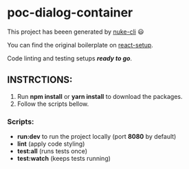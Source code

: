 # poc-dialog-container

This project has beeen generated by [nuke-cli](https://github.com/cl4pper/nuke-cli) :smiley:

You can find the original boilerplate on [react-setup](https://github.com/cl4pper/react-setup).

Code linting and testing setups **_ready to go_**.

## INSTRCTIONS:
1. Run **npm install** or **yarn install** to download the packages.
2. Follow the scripts bellow.

### Scripts:

- **run:dev** to run the project locally (port **8080** by default)
- **lint** (apply code styling)
- **test:all** (runs tests once)
- **test:watch** (keeps tests running)